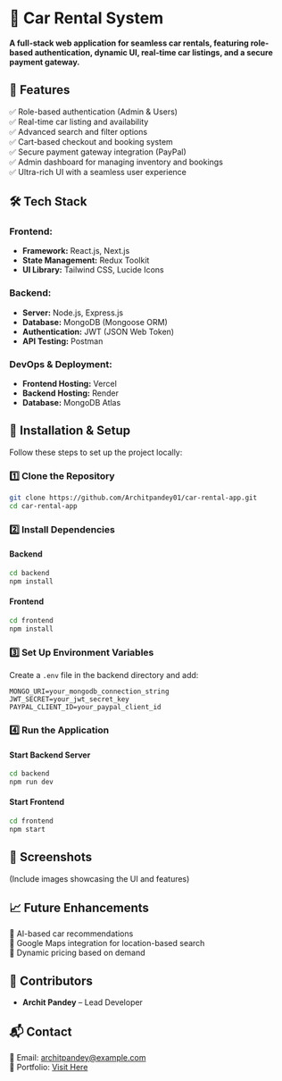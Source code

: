 # 🚗 Car Rental System  

**A full-stack web application for seamless car rentals, featuring role-based authentication, dynamic UI, real-time car listings, and a secure payment gateway.**  

## 📌 Features  
✅ Role-based authentication (Admin & Users)  
✅ Real-time car listing and availability  
✅ Advanced search and filter options  
✅ Cart-based checkout and booking system  
✅ Secure payment gateway integration (PayPal)  
✅ Admin dashboard for managing inventory and bookings  
✅ Ultra-rich UI with a seamless user experience  

## 🛠 Tech Stack  
### **Frontend:**  
- **Framework:** React.js, Next.js  
- **State Management:** Redux Toolkit  
- **UI Library:** Tailwind CSS, Lucide Icons  

### **Backend:**  
- **Server:** Node.js, Express.js  
- **Database:** MongoDB (Mongoose ORM)  
- **Authentication:** JWT (JSON Web Token)  
- **API Testing:** Postman  

### **DevOps & Deployment:**  
- **Frontend Hosting:** Vercel  
- **Backend Hosting:** Render  
- **Database:** MongoDB Atlas  

## 🚀 Installation & Setup  
Follow these steps to set up the project locally:  

### **1️⃣ Clone the Repository**  
```bash
git clone https://github.com/Architpandey01/car-rental-app.git
cd car-rental-app
```

### **2️⃣ Install Dependencies**  
#### Backend  
```bash
cd backend
npm install
```
#### Frontend  
```bash
cd frontend
npm install
```

### **3️⃣ Set Up Environment Variables**  
Create a `.env` file in the backend directory and add:  
```
MONGO_URI=your_mongodb_connection_string
JWT_SECRET=your_jwt_secret_key
PAYPAL_CLIENT_ID=your_paypal_client_id
```

### **4️⃣ Run the Application**  
#### Start Backend Server  
```bash
cd backend
npm run dev
```
#### Start Frontend  
```bash
cd frontend
npm start
```

## 📸 Screenshots  
(Include images showcasing the UI and features)  

## 📈 Future Enhancements  
🔹 AI-based car recommendations  
🔹 Google Maps integration for location-based search  
🔹 Dynamic pricing based on demand  

## 🤝 Contributors  
- **Archit Pandey** – Lead Developer  

## 📬 Contact  
📧 Email: architpandey@example.com  
🔗 Portfolio: [Visit Here](https://archit-portfolio-website.netlify.app/)  

